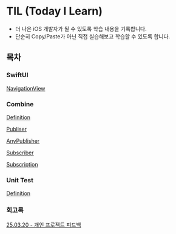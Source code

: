 # TIL (Today I Learn)
  - 더 나은 iOS 개발자가 될 수 있도록 학습 내용을 기록합니다.
  - 단순히 Copy/Paste가 아닌 직접 실습해보고 학습할 수 있도록 합니다.

## 목차

### SwiftUI
[NavigationView](SwiftUI/NavigationView.md)

### Combine

[Definition](Combine/Definition.md)

[Publiser](Combine/Publisher.md)

[AnyPublisher](Combine/AnyPublisher.md)

[Subscriber](Combine/Subscriber.md)

[Subscription](Combine/Subscription.md)

### Unit Test
[Definition](UnitTest/UnitTest.md)

### 회고록

[25.03.20 - 개인 프로젝트 피드백](회고록/First.md)
